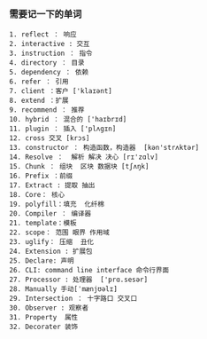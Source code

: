 ### 需要记一下的单词

	1. reflect ： 响应
	2. interactive : 交互
	3. instruction ： 指令
	4. directory ： 目录
	5. dependency ： 依赖
	6. refer ： 引用
	7. client ：客户 ['klaɪənt]
	8. extend ：扩展
	9. recommend ： 推荐
	10. hybrid ： 混合的 ['haɪbrɪd]
	11. plugin ： 插入 ['plʌgɪn]
	12. cross 交叉 [krɔs]
	13. constructor ： 构造函数，构造器  [kən'strʌktər]
	14. Resolve ：  解析 解决 决心 [rɪ'zɑlv]
	15. Chunk ： 组块  区块 数据块 [tʃʌŋk]
	16. Prefix ：前缀
	17. Extract : 提取 抽出
	18. Core： 核心
	19. polyfill：填充  化纤棉
	20. Compiler ： 编译器
	21. template：模板
	22. scope： 范围 眼界 作用域
	23. uglify： 压缩  丑化
	24. Extension : 扩展包
	25. Declare: 声明
	26. CLI: command line interface 命令行界面
	27. Processor : 处理器  ['prɑ.sesər]
	28. Manually 手动[ˈmænjʊəlɪ]
	29. Intersection ： 十字路口 交叉口
	30. Observer : 观察者
	31. Property  属性
	32. Decorater 装饰
	

